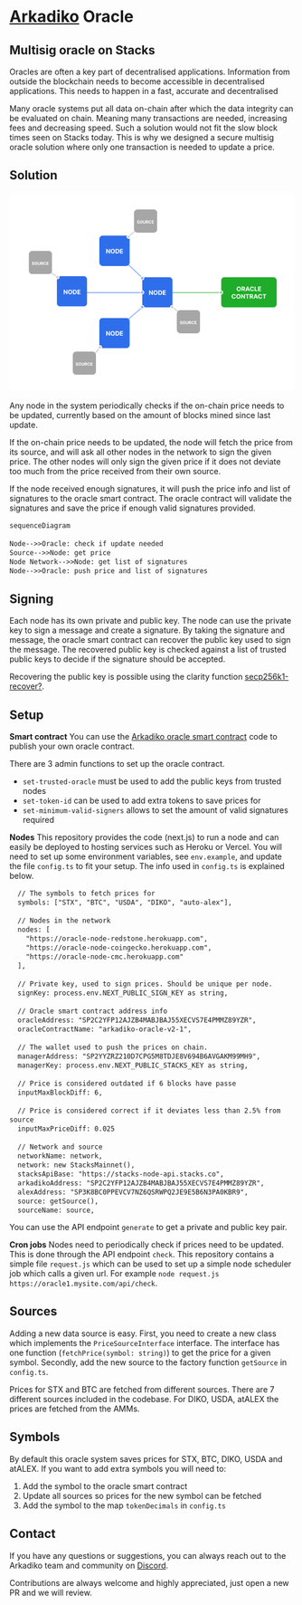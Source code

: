# [Arkadiko](https://arkadiko.finance/) Oracle

## Multisig oracle on Stacks
Oracles are often a key part of decentralised applications. Information from outside the blockchain needs to become accessible in decentralised applications. This needs to happen in a fast, accurate and decentralised

Many oracle systems put all data on-chain after which the data integrity can be evaluated on chain. Meaning many transactions are needed, increasing fees and decreasing speed. Such a solution would not fit the slow block times seen on Stacks today. This is why we designed a secure multisig oracle solution where only one transaction is needed to update a price.

## Solution

![Architecture](https://github.com/arkadiko-dao/oracle-node/blob/master/docs/architecture.png?raw=true)

Any node in the system periodically checks if the on-chain price needs to be updated, currently based on the amount of blocks mined since last update.

If the on-chain price needs to be updated, the node will fetch the price from its source, and will ask all other nodes in the network to sign the given price. The other nodes will only sign the given price if it does not deviate too much from the price received from their own source.

If the node received enough signatures, it will push the price info and list of signatures to the oracle smart contract. The oracle contract will validate the signatures and save the price if enough valid signatures provided.

```mermaid 
sequenceDiagram

Node-->>Oracle: check if update needed
Source-->>Node: get price
Node Network-->>Node: get list of signatures
Node-->>Oracle: push price and list of signatures
```

## Signing

Each node has its own private and public key. The node can use the private key to sign a message and create a signature. By taking the signature and message, the oracle smart contract can recover the public key used to sign the message. The recovered public key is checked against a list of trusted public keys to decide if the signature should be accepted.

Recovering the public key is possible using the clarity function [secp256k1-recover?](https://docs.stacks.co/docs/write-smart-contracts/clarity-language/language-functions#secp256k1-recover).


## Setup

**Smart contract**
You can use the [Arkadiko oracle smart contract](https://explorer.stacks.co/txid/SP2C2YFP12AJZB4MABJBAJ55XECVS7E4PMMZ89YZR.arkadiko-oracle-v2-1?chain=mainnet) code to publish your own oracle contract. 

There are 3 admin functions to set up the oracle contract.

 - `set-trusted-oracle` must be used to add the public keys from trusted nodes
 - `set-token-id` can be used to add extra tokens to save prices for
 - `set-minimum-valid-signers` allows to set the amount of valid signatures required

**Nodes**
This repository provides the code (next.js) to run a node and can easily be deployed to hosting services such as Heroku or Vercel. You will need to set up some environment variables, see `env.example`, and update the file `config.ts` to fit your setup. The info used in `config.ts` is explained below.

```
  // The symbols to fetch prices for 
  symbols: ["STX", "BTC", "USDA", "DIKO", "auto-alex"],
  
  // Nodes in the network
  nodes: [
    "https://oracle-node-redstone.herokuapp.com",
    "https://oracle-node-coingecko.herokuapp.com",
    "https://oracle-node-cmc.herokuapp.com"
  ],
  
  // Private key, used to sign prices. Should be unique per node.
  signKey: process.env.NEXT_PUBLIC_SIGN_KEY as string,

  // Oracle smart contract address info 
  oracleAddress: "SP2C2YFP12AJZB4MABJBAJ55XECVS7E4PMMZ89YZR",
  oracleContractName: "arkadiko-oracle-v2-1",

  // The wallet used to push the prices on chain.
  managerAddress: "SP2YYZRZ210D7CPG5M8TDJE8V694B6AVGAKM99MH9",
  managerKey: process.env.NEXT_PUBLIC_STACKS_KEY as string,
  
  // Price is considered outdated if 6 blocks have passe
  inputMaxBlockDiff: 6,

  // Price is considered correct if it deviates less than 2.5% from source
  inputMaxPriceDiff: 0.025 
  
  // Network and source 
  networkName: network,
  network: new StacksMainnet(),
  stacksApiBase: "https://stacks-node-api.stacks.co",
  arkadikoAddress: "SP2C2YFP12AJZB4MABJBAJ55XECVS7E4PMMZ89YZR",
  alexAddress: "SP3K8BC0PPEVCV7NZ6QSRWPQ2JE9E5B6N3PA0KBR9",
  source: getSource(),
  sourceName: source,
  ```

You can use the API endpoint `generate` to get a private and public key pair.

**Cron jobs**
Nodes need to periodically check if prices need to be updated. This is done through the API endpoint `check`. 
This repository contains a simple file `request.js` which can be used to set up a simple node scheduler job which calls a given url. For example `node request.js https://oracle1.mysite.com/api/check`.

## Sources
Adding a new data source is easy. First, you need to create a new class which implements the `PriceSourceInterface` interface. The interface has one function (`fetchPrice(symbol: string)`) to get the price for a given symbol. Secondly, add the new source to the factory function `getSource` in `config.ts`.

Prices for STX and BTC are fetched from different sources. There are 7 different sources included in the codebase. For DIKO, USDA, atALEX the prices are fetched from the AMMs.

## Symbols  
By default this oracle system saves prices for STX, BTC, DIKO, USDA and atALEX. If you want to add extra symbols you will need to:

 1. Add the symbol to the oracle smart contract
 2. Update all sources so prices for the new symbol can be fetched
 3. Add the symbol to the map `tokenDecimals` in `config.ts`

## Contact  
If you have any questions or suggestions, you can always reach out to the Arkadiko team and community on  [Discord](https://discord.gg/7UB6JjjCNV).

Contributions are always welcome and highly appreciated, just open a new PR and we will review.

